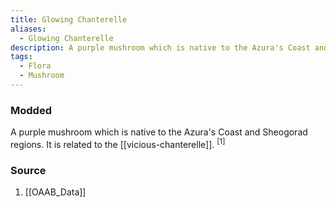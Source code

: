 ```yaml
---
title: Glowing Chanterelle
aliases:
  - Glowing Chanterelle
description: A purple mushroom which is native to the Azura's Coast and Sheogorad regions.
tags:
  - Flora
  - Mushroom
---
```

### Modded
A purple mushroom which is native to the Azura's Coast and Sheogorad regions. It is related to the [[vicious-chanterelle]]. <sup>[1]</sup>
### Source
1. [[OAAB_Data]]